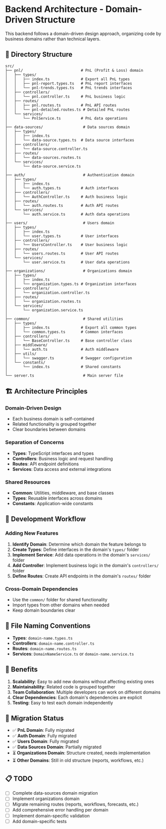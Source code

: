# Backend Architecture - Domain-Driven Structure

This backend follows a domain-driven design approach, organizing code by business domains rather than technical layers.

## 📁 Directory Structure

```
src/
├── pnl/                          # PnL (Profit & Loss) domain
│   ├── types/
│   │   ├── index.ts              # Export all PnL types
│   │   ├── pnl-report.types.ts   # PnL report interfaces
│   │   └── pnl-trends.types.ts   # PnL trends interfaces
│   ├── controllers/
│   │   └── pnl.controller.ts     # PnL business logic
│   ├── routes/
│   │   ├── pnl.routes.ts         # PnL API routes
│   │   └── pnl-detailed.routes.ts # Detailed PnL routes
│   └── services/
│       └── PnlService.ts         # PnL data operations
│
├── data-sources/                  # Data sources domain
│   ├── types/
│   │   ├── index.ts
│   │   └── data-source.types.ts  # Data source interfaces
│   ├── controllers/
│   │   └── data-source.controller.ts
│   ├── routes/
│   │   └── data-sources.routes.ts
│   └── services/
│       └── data-source.service.ts
│
├── auth/                          # Authentication domain
│   ├── types/
│   │   ├── index.ts
│   │   └── auth.types.ts         # Auth interfaces
│   ├── controllers/
│   │   └── AuthController.ts     # Auth business logic
│   ├── routes/
│   │   └── auth.routes.ts        # Auth API routes
│   └── services/
│       └── auth.service.ts       # Auth data operations
│
├── users/                         # Users domain
│   ├── types/
│   │   ├── index.ts
│   │   └── user.types.ts         # User interfaces
│   ├── controllers/
│   │   └── UsersController.ts    # User business logic
│   ├── routes/
│   │   └── users.routes.ts       # User API routes
│   └── services/
│       └── user.service.ts       # User data operations
│
├── organizations/                 # Organizations domain
│   ├── types/
│   │   ├── index.ts
│   │   └── organization.types.ts # Organization interfaces
│   ├── controllers/
│   │   └── organization.controller.ts
│   ├── routes/
│   │   └── organization.routes.ts
│   └── services/
│       └── organization.service.ts
│
├── common/                        # Shared utilities
│   ├── types/
│   │   ├── index.ts              # Export all common types
│   │   └── common.types.ts       # Common interfaces
│   ├── controllers/
│   │   └── BaseController.ts     # Base controller class
│   ├── middleware/
│   │   └── auth.ts               # Auth middleware
│   ├── utils/
│   │   └── swagger.ts            # Swagger configuration
│   └── constants/
│       └── index.ts              # Shared constants
│
└── server.ts                      # Main server file
```

## 🏗️ Architecture Principles

### **Domain-Driven Design**
- Each business domain is self-contained
- Related functionality is grouped together
- Clear boundaries between domains

### **Separation of Concerns**
- **Types**: TypeScript interfaces and types
- **Controllers**: Business logic and request handling
- **Routes**: API endpoint definitions
- **Services**: Data access and external integrations

### **Shared Resources**
- **Common**: Utilities, middleware, and base classes
- **Types**: Reusable interfaces across domains
- **Constants**: Application-wide constants

## 🔄 Development Workflow

### **Adding New Features**
1. **Identify Domain**: Determine which domain the feature belongs to
2. **Create Types**: Define interfaces in the domain's `types/` folder
3. **Implement Service**: Add data operations in the domain's `services/` folder
4. **Add Controller**: Implement business logic in the domain's `controllers/` folder
5. **Define Routes**: Create API endpoints in the domain's `routes/` folder

### **Cross-Domain Dependencies**
- Use the `common/` folder for shared functionality
- Import types from other domains when needed
- Keep domain boundaries clear

## 📝 File Naming Conventions

- **Types**: `domain-name.types.ts`
- **Controllers**: `domain-name.controller.ts`
- **Routes**: `domain-name.routes.ts`
- **Services**: `DomainNameService.ts` or `domain-name.service.ts`

## 🚀 Benefits

1. **Scalability**: Easy to add new domains without affecting existing ones
2. **Maintainability**: Related code is grouped together
3. **Team Collaboration**: Multiple developers can work on different domains
4. **Clear Dependencies**: Each domain's dependencies are explicit
5. **Testing**: Easy to test each domain independently

## 🔧 Migration Status

- ✅ **PnL Domain**: Fully migrated
- ✅ **Auth Domain**: Fully migrated  
- ✅ **Users Domain**: Fully migrated
- ✅ **Data Sources Domain**: Partially migrated
- ⏳ **Organizations Domain**: Structure created, needs implementation
- ⏳ **Other Domains**: Still in old structure (reports, workflows, etc.)

## 📋 TODO

- [ ] Complete data-sources domain migration
- [ ] Implement organizations domain
- [ ] Migrate remaining routes (reports, workflows, forecasts, etc.)
- [ ] Add comprehensive error handling per domain
- [ ] Implement domain-specific validation
- [ ] Add domain-specific tests
